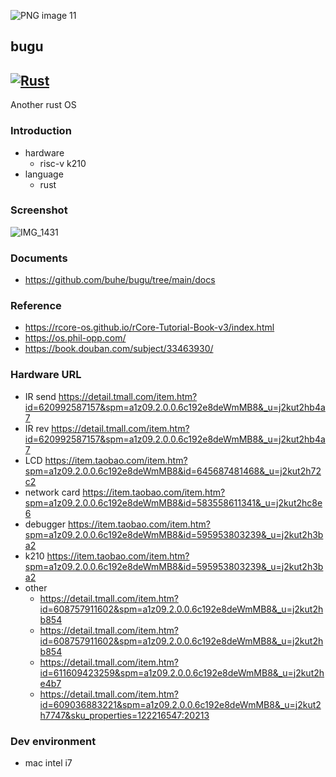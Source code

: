 

![PNG image 11](https://tva1.sinaimg.cn/large/008i3skNgy1guwqf1l6akj60u00u0wfg02.jpg)

## bugu

##  [![Rust](https://github.com/buhe/bugu/actions/workflows/rust.yml/badge.svg)](https://github.com/buhe/bugu/actions/workflows/rust.yml)

Another rust OS

### Introduction

- hardware
  - risc-v k210
- language
  - rust

### Screenshot

![IMG_1431](https://tva1.sinaimg.cn/large/008i3skNgy1gwdcsz7zktj31400u07cj.jpg)

### Documents

- https://github.com/buhe/bugu/tree/main/docs

### Reference

- https://rcore-os.github.io/rCore-Tutorial-Book-v3/index.html
- https://os.phil-opp.com/
- https://book.douban.com/subject/33463930/

### Hardware URL

- IR send https://detail.tmall.com/item.htm?id=620992587157&spm=a1z09.2.0.0.6c192e8deWmMB8&_u=j2kut2hb4a7
- IR rev https://detail.tmall.com/item.htm?id=620992587157&spm=a1z09.2.0.0.6c192e8deWmMB8&_u=j2kut2hb4a7
- LCD https://item.taobao.com/item.htm?spm=a1z09.2.0.0.6c192e8deWmMB8&id=645687481468&_u=j2kut2h72c2
- network card https://item.taobao.com/item.htm?spm=a1z09.2.0.0.6c192e8deWmMB8&id=583558611341&_u=j2kut2hc8e6
- debugger https://item.taobao.com/item.htm?spm=a1z09.2.0.0.6c192e8deWmMB8&id=595953803239&_u=j2kut2h3ba2
- k210 https://item.taobao.com/item.htm?spm=a1z09.2.0.0.6c192e8deWmMB8&id=595953803239&_u=j2kut2h3ba2
- other
  - https://detail.tmall.com/item.htm?id=608757911602&spm=a1z09.2.0.0.6c192e8deWmMB8&_u=j2kut2hb854
  - https://detail.tmall.com/item.htm?id=608757911602&spm=a1z09.2.0.0.6c192e8deWmMB8&_u=j2kut2hb854
  - https://detail.tmall.com/item.htm?id=611609423259&spm=a1z09.2.0.0.6c192e8deWmMB8&_u=j2kut2he4b7
  - https://detail.tmall.com/item.htm?id=609036883221&spm=a1z09.2.0.0.6c192e8deWmMB8&_u=j2kut2h7747&sku_properties=122216547:20213

### Dev environment

- mac intel i7

